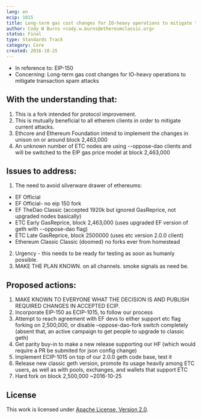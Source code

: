 ```yaml
---
lang: en
ecip: 1015
title: Long-term gas cost changes for IO-heavy operations to mitigate transaction spam attacks
author: Cody W Burns <cody.w.burns@ethereumclassic.org>
status: Final
type: Standards Track
category: Core
created: 2016-10-25
---
```


* In reference to: EIP-150
* Concerning: Long-term gas cost changes for IO-heavy operations to
  mitigate transaction spam attacks

## With the understanding that:

1. This is a fork intended for protocol improvement.
2. This is mutually beneficial to all etherem clients in order to mitigate current attacks.
3. Ethcore and Ethereum Foundation intend to implement the changes in
   unison on or around block 2,463,000
4. An unknown number of ETC nodes are using --oppose-dao clients and
   will be switched to the EIP gas price model at block 2,463,000

## Issues to address:

1. The need to avoid silverware drawer of ethereums:
  * EF Official
  * EF Official- no eip 150 fork
  * EF TheDao Classic (accepted 1920k but ignored GasReprice, not upgraded nodes basically)
  * ETC Early GasReprice, block 2,463,000 (uses upgraded EF version of geth with --oppose-dao flag)
  * ETC Late GasReprice, block 2500000 (uses etc version 2.0.0 client)
  * Ethereum Classic Classic (doomed) no forks ever from homestead
2. Urgency - this needs to be ready for testing as soon as humanly possible.
3. MAKE THE PLAN KNOWN. on all channels. smoke signals as need be.

## Proposed actions:

1. MAKE KNOWN TO EVERYONE WHAT THE DECISION IS AND PUBLISH REQUIRED CHANGES IN ACCEPTED ECIP. 
2. Incorporate EIP-150 as ECIP-1015, to follow our process
3. Attempt to reach agreement with EF devs to either support etc flag forking on 2,500,000, or disable –oppose-dao-fork switch completely (absent that, an active campaign to get people to upgrade to classic geth)
4. Get parity buy-in to make a new release supporting our HF (which would require a PR be submited for json config change)
5. Implement ECIP-1015 on top of our 2.0.0 geth code base, test it
6. Release new classic geth version, promote its usage heavily among ETC users, as well as with pools, exchanges, and wallets that support ETC
7. Hard fork on block 2,500,000 ~2016-10-25

## License

This work is licensed under [Apache License, Version
2.0](http://www.apache.org/licenses/).

